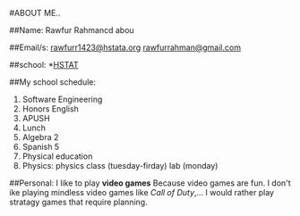 #ABOUT ME..

##Name:
Rawfur Rahmancd abou  

##Email/s: 
  rawfurr1423@hstata.org
  rawfurrahman@gmail.com

##school: 
*[HSTAT](http://schools.nyc.gov/SchoolPortals/20/K485/default.htm)

##My school schedule:
1. Software Engineering
2. Honors English
3. APUSH
4. Lunch
5. Algebra 2
6. Spanish 5
7. Physical education
8. Physics:
  physics class (tuesday-firday)
  lab (monday)

##Personal:
I like to play **video games** Because video games are fun. I don't ike playing mindless video games like _Call of Duty_,...
I would rather play stratagy games that require planning.